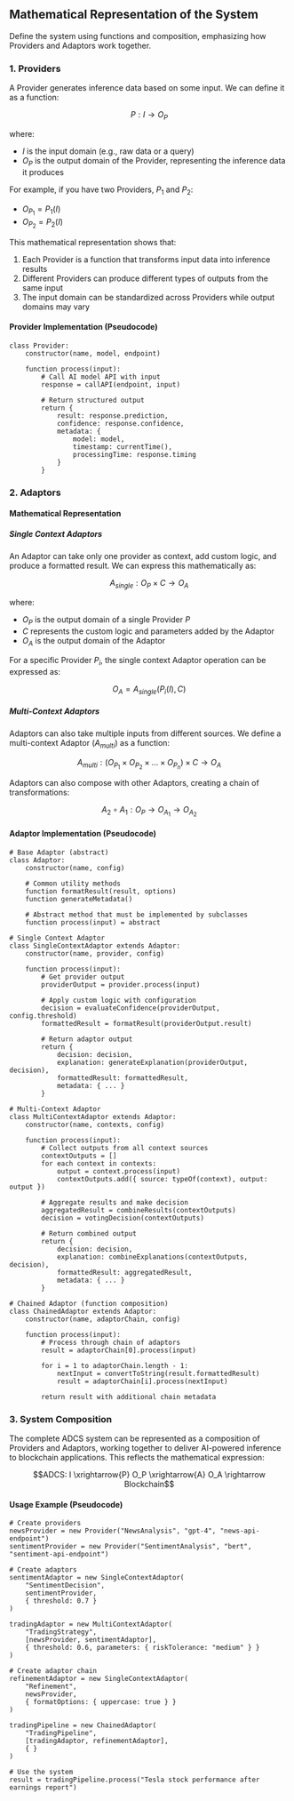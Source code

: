 ## Mathematical Representation of the System
Define the system using functions and composition, emphasizing how Providers and Adaptors work together.

### 1. Providers
A Provider generates inference data based on some input. We can define it as a function:

$$P: I \rightarrow O_P$$

where:
- $I$ is the input domain (e.g., raw data or a query)
- $O_P$ is the output domain of the Provider, representing the inference data it produces

For example, if you have two Providers, $P_1$ and $P_2$:
- $O_{P_1} = P_1(I)$
- $O_{P_2} = P_2(I)$

This mathematical representation shows that:
1. Each Provider is a function that transforms input data into inference results
2. Different Providers can produce different types of outputs from the same input
3. The input domain can be standardized across Providers while output domains may vary

#### Provider Implementation (Pseudocode)

```
class Provider:
    constructor(name, model, endpoint)
    
    function process(input):
        # Call AI model API with input
        response = callAPI(endpoint, input)
        
        # Return structured output
        return {
            result: response.prediction,
            confidence: response.confidence,
            metadata: {
                model: model,
                timestamp: currentTime(),
                processingTime: response.timing
            }
        }
```

### 2. Adaptors

#### Mathematical Representation

##### Single Context Adaptors
An Adaptor can take only one provider as context, add custom logic, and produce a formatted result. We can express this mathematically as:

$$A_{single}: O_P \times C \rightarrow O_A$$

where:
- $O_P$ is the output domain of a single Provider $P$
- $C$ represents the custom logic and parameters added by the Adaptor
- $O_A$ is the output domain of the Adaptor

For a specific Provider $P_i$, the single context Adaptor operation can be expressed as:

$$O_A = A_{single}(P_i(I), C)$$

##### Multi-Context Adaptors
Adaptors can also take multiple inputs from different sources. We define a multi-context Adaptor ($A_{multi}$) as a function:

$$A_{multi}: (O_{P_1} \times O_{P_2} \times ... \times O_{P_n}) \times C \rightarrow O_A$$

Adaptors can also compose with other Adaptors, creating a chain of transformations:

$$A_2 \circ A_1: O_P \rightarrow O_{A_1} \rightarrow O_{A_2}$$

#### Adaptor Implementation (Pseudocode)

```
# Base Adaptor (abstract)
class Adaptor:
    constructor(name, config)
    
    # Common utility methods
    function formatResult(result, options)
    function generateMetadata()
    
    # Abstract method that must be implemented by subclasses
    function process(input) = abstract

# Single Context Adaptor
class SingleContextAdaptor extends Adaptor:
    constructor(name, provider, config)
    
    function process(input):
        # Get provider output
        providerOutput = provider.process(input)
        
        # Apply custom logic with configuration
        decision = evaluateConfidence(providerOutput, config.threshold)
        formattedResult = formatResult(providerOutput.result)
        
        # Return adaptor output
        return {
            decision: decision,
            explanation: generateExplanation(providerOutput, decision),
            formattedResult: formattedResult,
            metadata: { ... }
        }

# Multi-Context Adaptor
class MultiContextAdaptor extends Adaptor:
    constructor(name, contexts, config)
    
    function process(input):
        # Collect outputs from all context sources
        contextOutputs = []
        for each context in contexts:
            output = context.process(input)
            contextOutputs.add({ source: typeOf(context), output: output })
        
        # Aggregate results and make decision
        aggregatedResult = combineResults(contextOutputs)
        decision = votingDecision(contextOutputs)
        
        # Return combined output
        return {
            decision: decision,
            explanation: combineExplanations(contextOutputs, decision),
            formattedResult: aggregatedResult,
            metadata: { ... }
        }

# Chained Adaptor (function composition)
class ChainedAdaptor extends Adaptor:
    constructor(name, adaptorChain, config)
    
    function process(input):
        # Process through chain of adaptors
        result = adaptorChain[0].process(input)
        
        for i = 1 to adaptorChain.length - 1:
            nextInput = convertToString(result.formattedResult)
            result = adaptorChain[i].process(nextInput)
        
        return result with additional chain metadata
```

### 3. System Composition

The complete ADCS system can be represented as a composition of Providers and Adaptors, working together to deliver AI-powered inference to blockchain applications. This reflects the mathematical expression:

$$ADCS: I \xrightarrow{P} O_P \xrightarrow{A} O_A \rightarrow Blockchain$$

#### Usage Example (Pseudocode)

```
# Create providers
newsProvider = new Provider("NewsAnalysis", "gpt-4", "news-api-endpoint")
sentimentProvider = new Provider("SentimentAnalysis", "bert", "sentiment-api-endpoint")

# Create adaptors
sentimentAdaptor = new SingleContextAdaptor(
    "SentimentDecision", 
    sentimentProvider, 
    { threshold: 0.7 }
)

tradingAdaptor = new MultiContextAdaptor(
    "TradingStrategy",
    [newsProvider, sentimentAdaptor],
    { threshold: 0.6, parameters: { riskTolerance: "medium" } }
)

# Create adaptor chain
refinementAdaptor = new SingleContextAdaptor(
    "Refinement",
    newsProvider,
    { formatOptions: { uppercase: true } }
)

tradingPipeline = new ChainedAdaptor(
    "TradingPipeline",
    [tradingAdaptor, refinementAdaptor],
    { }
)

# Use the system
result = tradingPipeline.process("Tesla stock performance after earnings report")
```








